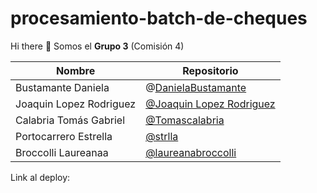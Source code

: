 # procesamiento-batch-de-cheques

Hi there 👋 Somos el **Grupo 3** (Comisión 4)

|         **Nombre**              |   **Repositorio**       |
|---------------------------------|--------------------------|
|Bustamante Daniela|@[DanielaBustamante]([url](https://github.com/DanielaBustamante))|
|Joaquin Lopez Rodriguez|[@Joaquin Lopez Rodriguez]([(https://github.com/JoaquinLopezRodriguez)])|
|Calabria Tomás Gabriel|[@Tomascalabria]([(https://github.com/Tomascalabria)])|
|Portocarrero Estrella| [@strlla]([(https://github.com/strlla)])|
|Broccolli Laureanaa| [@laureanabroccolli]([(https://github.com/laureanabroccolli)])|

Link al deploy:
